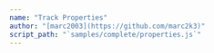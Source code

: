 ```yaml
---
name: "Track Properties"
author: "[marc2003](https://github.com/marc2k3)"
script_path: "`samples/complete/properties.js`"
---
```

